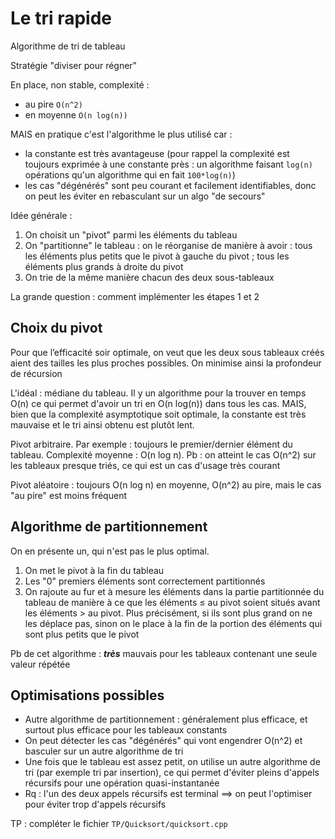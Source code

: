 # Le tri rapide

Algorithme de tri de tableau

Stratégie "diviser pour régner"

En place, non stable, complexité :
- au pire `O(n^2)`
- en moyenne `O(n log(n))`

MAIS en pratique c'est l'algorithme le plus utilisé car :
- la constante est très avantageuse (pour rappel la complexité est toujours exprimée à une constante près : un algorithme faisant `log(n)` opérations qu'un algorithme qui en fait `100*log(n)`)
- les cas "dégénérés" sont peu courant et facilement identifiables, donc on peut les éviter en rebasculant sur un algo "de secours"

Idée générale :
1) On choisit un "pivot" parmi les éléments du tableau
2) On "partitionne" le tableau : on le réorganise de manière à avoir : tous les éléments plus petits que le pivot à gauche du pivot ; tous les éléments plus grands à droite du pivot
3) On trie de la même manière chacun des deux sous-tableaux

La grande question : comment implémenter les étapes 1 et 2

## Choix du pivot

Pour que l’efficacité soir optimale, on veut que les deux sous tableaux créés aient des tailles les plus proches possibles. On minimise ainsi la profondeur de récursion

L'idéal : médiane du tableau. Il y un algorithme pour la trouver en temps O(n) ce qui permet d'avoir un tri en O(n log(n)) dans tous les cas. MAIS, bien que la complexité asymptotique soit optimale, la constante est très mauvaise et le tri ainsi obtenu est plutôt lent.

Pivot arbitraire. Par exemple : toujours le premier/dernier élément du tableau. Complexité moyenne : O(n log n). Pb : on atteint le cas O(n^2) sur les tableaux presque triés, ce qui est un cas d'usage très courant

Pivot aléatoire : toujours O(n log n) en moyenne, O(n^2) au pire, mais le cas "au pire" est moins fréquent

## Algorithme de partitionnement

On en présente un, qui n'est pas le plus optimal.

1) On met le pivot à la fin du tableau
2) Les "0" premiers éléments sont correctement partitionnés
3) On rajoute au fur et à mesure les éléments dans la partie partitionnée du tableau de manière à ce que les éléments ≤ au pivot soient situés avant les éléments > au pivot. Plus précisément, si ils sont plus grand on ne les déplace pas, sinon on le place à la fin de la portion des éléments qui sont plus petits que le pivot

Pb de cet algorithme : ***très*** mauvais pour les tableaux contenant une seule valeur répétée

## Optimisations possibles

- Autre algorithme de partitionnement : généralement plus efficace, et surtout plus efficace pour les tableaux constants
- On peut détecter les cas "dégénérés" qui vont engendrer O(n^2) et basculer sur un autre algorithme de tri
- Une fois que le tableau est assez petit, on utilise un autre algorithme de tri (par exemple tri par insertion), ce qui permet d'éviter pleins d'appels récursifs pour une opération quasi-instantanée
- Rq : l'un des deux appels récursifs est terminal ==> on peut l'optimiser pour éviter trop d'appels récursifs

TP : compléter le fichier `TP/Quicksort/quicksort.cpp`
